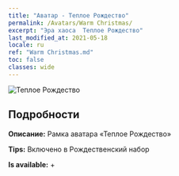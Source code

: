 ```yaml
---
title: "Аватар - Теплое Рождество"
permalink: /Avatars/Warm Christmas/
excerpt: "Эра хаоса  Теплое Рождество"
last_modified_at: 2021-05-18
locale: ru
ref: "Warm Christmas.md"
toc: false
classes: wide
---
```

 ![Теплое Рождество](/images/a/avatarFrame_47.png)

## Подробности

 **Описание:** Рамка аватара «Теплое Рождество» 

 **Tips:** Включено в Рождественский набор 

 **Is available:**  + 


